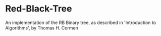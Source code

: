 # Red-Black-Tree
An implementation of the RB Binary tree, as described in 'Introduction to Algorithms', by Thomas H. Cormen 
